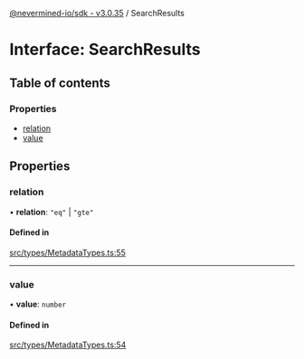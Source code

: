 [@nevermined-io/sdk - v3.0.35](../code-reference.md) / SearchResults

# Interface: SearchResults

## Table of contents

### Properties

- [relation](SearchResults.md#relation)
- [value](SearchResults.md#value)

## Properties

### relation

• **relation**: `"eq"` \| `"gte"`

#### Defined in

[src/types/MetadataTypes.ts:55](https://github.com/nevermined-io/sdk-js/blob/1c4dd664ca2801e7971e95af825f688095366860/src/types/MetadataTypes.ts#L55)

---

### value

• **value**: `number`

#### Defined in

[src/types/MetadataTypes.ts:54](https://github.com/nevermined-io/sdk-js/blob/1c4dd664ca2801e7971e95af825f688095366860/src/types/MetadataTypes.ts#L54)
